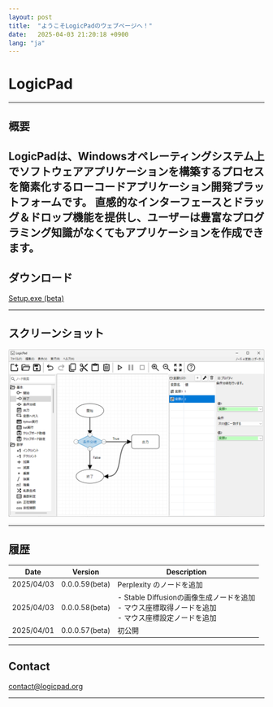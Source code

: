 ```yaml
---
layout: post
title:  "ようこそLogicPadのウェブページへ！"
date:   2025-04-03 21:20:18 +0900
lang: "ja"
---
```


# LogicPad

---

## 概要
LogicPadは、Windowsオペレーティングシステム上でソフトウェアアプリケーションを構築するプロセスを簡素化するローコードアプリケーション開発プラットフォームです。
直感的なインターフェースとドラッグ＆ドロップ機能を提供し、ユーザーは豊富なプログラミング知識がなくてもアプリケーションを作成できます。
---

## ダウンロード

[Setup.exe (beta)](https://github.com/LogicCreate/LOGIC-MAIN.github.io/releases/download/0.0.0.59/Setup.exe)

---

## スクリーンショット

![img.png](screenshot.png)

---

## 履歴


| Date       | Version | Description                                                           |
|------------|---------|-----------------------------------------------------------------------|
| 2025/04/03 | 0.0.0.59(beta) | Perplexity のノードを追加                                                    |
| 2025/04/03 | 0.0.0.58(beta) | - Stable Diffusionの画像生成ノードを追加<br> - マウス座標取得ノードを追加<br> - マウス座標設定ノードを追加 |
| 2025/04/01 | 0.0.0.57(beta)| 初公開                                                                   |

---

## Contact

contact@logicpad.org

---
